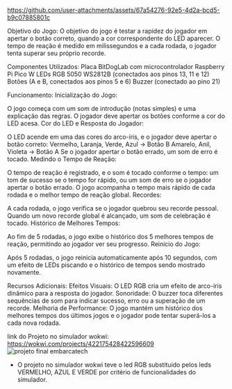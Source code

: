 

https://github.com/user-attachments/assets/67a54276-92e5-4d2a-bcd5-b9c07885801c

Objetivo do Jogo:
O objetivo do jogo é testar a rapidez do jogador em apertar o botão correto, quando a cor correspondente do LED aparecer. 
O tempo de reação é medido em milissegundos e a cada rodada, o jogador tenta superar seu próprio recorde.

Componentes Utilizados:
Placa BitDogLab com microcontrolador Raspberry Pi Pico W
LEDs RGB 5050 WS2812B (conectados aos pinos 13, 11 e 12)
Botões (A e B, conectados aos pinos 5 e 6)
Buzzer (conectado ao pino 21)

Funcionamento:
Inicialização do Jogo:

O jogo começa com um som de introdução (notas simples) e uma explicação das regras.
O jogador deve apertar os botões conforme a cor do LED acesa.
Cor do LED e Resposta do Jogador:

O LED acende em uma das cores do arco-íris, e o jogador deve apertar o botão correto:
Vermelho, Laranja, Verde, Azul → Botão B
Amarelo, Anil, Violeta → Botão A
Se o jogador apertar o botão errado, um som de erro é tocado.
Medindo o Tempo de Reação:

O tempo de reação é registrado, e o som é tocado conforme o tempo: um tom de sucesso se o tempo for rápido, ou um som de erro se o jogador apertar o botão errado.
O jogo acompanha o tempo mais rápido de cada rodada e o melhor tempo de reação global.
Recordes:

A cada rodada, o jogo verifica se o jogador quebrou seu recorde pessoal.
Quando um novo recorde global é alcançado, um som de celebração é tocado.
Histórico de Melhores Tempos:

Ao fim de 5 rodadas, o jogo exibe o histórico dos 5 melhores tempos de reação, permitindo ao jogador ver seu progresso.
Reinício do Jogo:

Após 5 rodadas, o jogo reinicia automaticamente após 10 segundos, com um efeito de LEDs piscando e o histórico de tempos sendo mostrado novamente.


Recursos Adicionais:
Efeitos Visuais: O LED RGB cria um efeito de arco-íris dinâmico para a resposta do jogador.
Sonoridade: O buzzer toca diferentes sequências de som para indicar sucesso, erro ou a superação de um recorde.
Melhoria de Performance: O jogo mantém um histórico dos melhores tempos dos últimos jogos e o jogador pode tentar superá-los a cada nova rodada.


link do Projeto no simulador wokwi:
https://wokwi.com/projects/422175428422596609
![projeto final embarcatech](https://github.com/user-attachments/assets/02588312-e27e-433a-8bf7-2fe0f6811440)

 * O projeto no simulador wokwi teve o led RGB substituido pelos leds VERMELHO, AZUL E VERDE por critério de funcionalidades do simulador.

